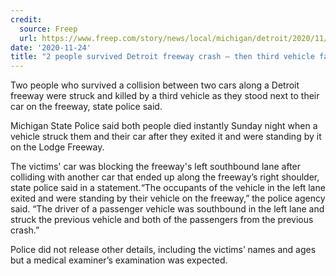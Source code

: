 ```yaml
---
credit:
  source: Freep
  url: https://www.freep.com/story/news/local/michigan/detroit/2020/11/24/detroit-lodge-freeway-crash-accident/6407454002/
date: '2020-11-24'
title: "2 people survived Detroit freeway crash — then third vehicle fatally plowed into them"
---
```

Two people who survived a collision between two cars along a Detroit freeway were struck and killed by a third vehicle as they stood next to their car on the freeway, state police said.

Michigan State Police said both people died instantly Sunday night when a vehicle struck them and their car after they exited it and were standing by it on the Lodge Freeway.

The victims' car was blocking the freeway's left southbound lane after colliding with another car that ended up along the freeway’s right shoulder, state police said in a statement.“The occupants of the vehicle in the left lane exited and were standing by their vehicle on the freeway,” the police agency said. “The driver of a passenger vehicle was southbound in the left lane and struck the previous vehicle and both of the passengers from the previous crash.”


Police did not release other details, including the victims’ names and ages but a medical examiner’s examination was expected.
